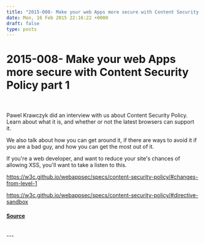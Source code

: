 ```yaml
---
title: "2015-008- Make your web Apps more secure with Content Security Policy part 1"
date: Mon, 16 Feb 2015 22:16:22 +0000
draft: false
type: posts
---
```

# 2015-008- Make your web Apps more secure with Content Security Policy part 1

<br/>

<br/>
Pawel Krawczyk did an interview with us about Content Security Policy. Learn about what it is, and whether or not the latest browsers can support it.

We also talk about how you can get around it, if there are ways to avoid it if you are a bad guy, and how you can get the most out of it.

If you're a web developer, and want to reduce your site's chances of allowing XSS, you'll want to take a listen to this.

https://w3c.github.io/webappsec/specs/content-security-policy/#changes-from-level-1

https://w3c.github.io/webappsec/specs/content-security-policy/#directive-sandbox

#### [Source](https://traffic.libsyn.com/secure/brakeingsecurity/2015-008-Pavel-part1-final.mp3)

<br/>
---
